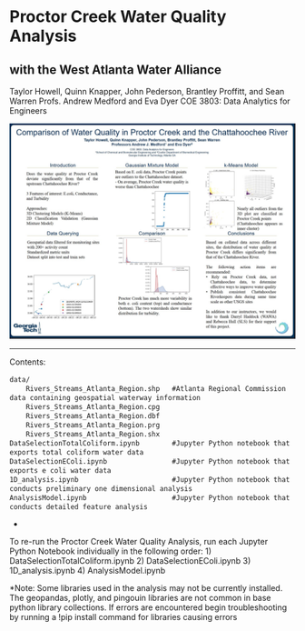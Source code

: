# Proctor Creek Water Quality Analysis 
## with the West Atlanta Water Alliance
Taylor Howell, Quinn Knapper, John Pederson, Brantley Proffitt, and Sean Warren
Profs. Andrew Medford and Eva Dyer
COE 3803: Data Analytics for Engineers

![poster](Poster.jpg)

-----

Contents:

	data/
		Rivers_Streams_Atlanta_Region.shp	#Atlanta Regional Commission data containing geospatial waterway information
		Rivers_Streams_Atlanta_Region.cpg
		Rivers_Streams_Atlanta_Region.dbf
		Rivers_Streams_Atlanta_Region.prg
		Rivers_Streams_Atlanta_Region.shx
	DataSelectionTotalColiform.ipynb		#Jupyter Python notebook that exports total coliform water data
	DataSelectionEColi.ipynb				#Jupyter Python notebook that exports e coli water data
	1D_analysis.ipynb						#Jupyter Python notebook that conducts preliminary one dimensional analysis
	AnalysisModel.ipynb						#Jupyter Python notebook that conducts detailed feature analysis
	
-

To re-run the Proctor Creek Water Quality Analysis, run each Jupyter Python Notebook individually in the following order:
	1) DataSelectionTotalColiform.ipynb
	2) DataSelectionEColi.ipynb
	3) 1D_analysis.ipynb
	4) AnalysisModel.ipynb

*Note: Some libraries used in the analysis may not be currently installed. The geopandas, plotly, and pingouin libraries are not common in base python library collections. If errors are encountered begin troubleshooting by running a !pip install command for libraries causing errors
